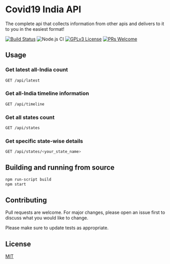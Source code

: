# Covid19 India API
The complete api that collects information from other apis and delivers to it to you in the easiest format!

[![Build Status](https://travis-ci.org/divy-work/covid19-india-api.svg?branch=master)](https://travis-ci.org/divy-work/covid19-india-api)
![Node.js CI](https://github.com/divy-work/covid19-india-api/workflows/Node.js%20CI/badge.svg)
[![GPLv3 License](https://img.shields.io/badge/License-GPL%20v3-yellow.svg)](https://opensource.org/licenses/)
[![PRs Welcome](https://img.shields.io/badge/PRs-welcome-brightgreen.svg?style=flat-square)](http://makeapullrequest.com)

## Usage

### Get latest all-India count

```bash
GET /api/latest
```

### Get all-India timeline information
```bash
GET /api/timeline
```

### Get all states count
```bash
GET /api/states
```

### Get specific state-wise details
```bash
GET /api/states/<your_state_name>
```

## Building and running from source

```bash
npm run-script build
npm start
```

## Contributing
Pull requests are welcome. For major changes, please open an issue first to discuss what you would like to change.

Please make sure to update tests as appropriate.

## License
[MIT](https://choosealicense.com/licenses/mit/)
